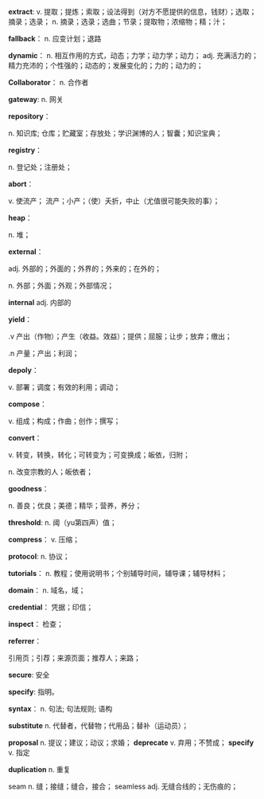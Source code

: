 **extract**: 
v. 提取；提炼；索取；设法得到（对方不愿提供的信息，钱财）；选取；摘录；选录；
n. 摘录；选录；选曲；节录；提取物；浓缩物；精；汁；

**fallback**： 
n. 应变计划；退路

**dynamic**：
n. 相互作用的方式，动态；力学；动力学；动力；
adj. 充满活力的；精力充沛的；个性强的；动态的；发展变化的；力的；动力的；

**Collaborator**： 
n. 合作者

**gateway**:
n. 网关

**repository**：

n. 知识库; 仓库；贮藏室；存放处；学识渊博的人；智囊；知识宝典；

**registry**： 

n. 登记处；注册处；

**abort**：

v. 使流产； 流产；小产；（使）夭折，中止（尤值很可能失败的事）；

**heap**：

n. 堆；

**external**：

adj. 外部的；外面的；外界的；外来的；在外的；

n. 外部；外面；外观；外部情况；

**internal**
adj. 内部的

**yield**：

.v 产出（作物）；产生（收益。效益）；提供；屈服；让步；放弃；缴出；

.n 产量；产出；利润；

**depoly**：

v. 部署；调度；有效的利用；调动；

**compose**：

v. 组成；构成；作曲；创作；撰写；

**convert**：

v. 转变，转换，转化；可转变为；可变换成；皈依，归附；

n. 改变宗教的人；皈依者；

**goodness**： 

n. 善良；优良；美德；精华；营养，养分；

**threshold**:
n. 阈（yu第四声）值；

**compress**：
v. 压缩；

**protocol**:
n. 协议；

**tutorials**：
n. 教程；使用说明书；个别辅导时间，辅导课；辅导材料；

**domain**：
n. 域名，域；

**credential**：
凭据；印信；

**inspect**：
检查；

**referrer**：

引用页；引荐；来源页面；推荐人；来路；

**secure**: 
安全

**specify**:
指明。

**syntax**：
n. 句法; 句法规则; 语构

**substitute**
n. 代替者，代替物；代用品；替补（运动员）；

**proposal**
n. 提议；建议；动议；求婚；
**deprecate**
v. 弃用；不赞成；
**specify**
v. 指定

**duplication**
n. 重复

seam n. 缝；接缝；缝合，接合；
seamless adj. 无缝合线的；无伤痕的；
